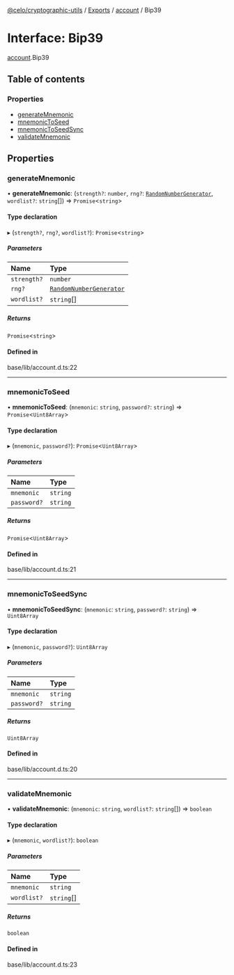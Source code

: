 [@celo/cryptographic-utils](../README.md) / [Exports](../modules.md) / [account](../modules/account.md) / Bip39

# Interface: Bip39

[account](../modules/account.md).Bip39

## Table of contents

### Properties

- [generateMnemonic](account.Bip39.md#generatemnemonic)
- [mnemonicToSeed](account.Bip39.md#mnemonictoseed)
- [mnemonicToSeedSync](account.Bip39.md#mnemonictoseedsync)
- [validateMnemonic](account.Bip39.md#validatemnemonic)

## Properties

### generateMnemonic

• **generateMnemonic**: (`strength?`: `number`, `rng?`: [`RandomNumberGenerator`](../modules/account.md#randomnumbergenerator), `wordlist?`: `string`[]) => `Promise`\<`string`\>

#### Type declaration

▸ (`strength?`, `rng?`, `wordlist?`): `Promise`\<`string`\>

##### Parameters

| Name | Type |
| :------ | :------ |
| `strength?` | `number` |
| `rng?` | [`RandomNumberGenerator`](../modules/account.md#randomnumbergenerator) |
| `wordlist?` | `string`[] |

##### Returns

`Promise`\<`string`\>

#### Defined in

base/lib/account.d.ts:22

___

### mnemonicToSeed

• **mnemonicToSeed**: (`mnemonic`: `string`, `password?`: `string`) => `Promise`\<`Uint8Array`\>

#### Type declaration

▸ (`mnemonic`, `password?`): `Promise`\<`Uint8Array`\>

##### Parameters

| Name | Type |
| :------ | :------ |
| `mnemonic` | `string` |
| `password?` | `string` |

##### Returns

`Promise`\<`Uint8Array`\>

#### Defined in

base/lib/account.d.ts:21

___

### mnemonicToSeedSync

• **mnemonicToSeedSync**: (`mnemonic`: `string`, `password?`: `string`) => `Uint8Array`

#### Type declaration

▸ (`mnemonic`, `password?`): `Uint8Array`

##### Parameters

| Name | Type |
| :------ | :------ |
| `mnemonic` | `string` |
| `password?` | `string` |

##### Returns

`Uint8Array`

#### Defined in

base/lib/account.d.ts:20

___

### validateMnemonic

• **validateMnemonic**: (`mnemonic`: `string`, `wordlist?`: `string`[]) => `boolean`

#### Type declaration

▸ (`mnemonic`, `wordlist?`): `boolean`

##### Parameters

| Name | Type |
| :------ | :------ |
| `mnemonic` | `string` |
| `wordlist?` | `string`[] |

##### Returns

`boolean`

#### Defined in

base/lib/account.d.ts:23
